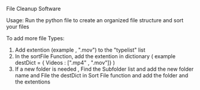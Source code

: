 File Cleanup Software

Usage:
  Run the python file to create an organized file structure and sort your files

To add more file Types: 
  1. Add extention (example , ".mov") to the "typelist" list
  2. In the sortFile Function, add the extention in dictionary (  example  destDict = { Videos : [".mp4" , ".mov"]}   )
  3. If a new folder is needed , Find the Subfolder list and add the new folder name and File the destDict in Sort File function and add the folder and the extentions

